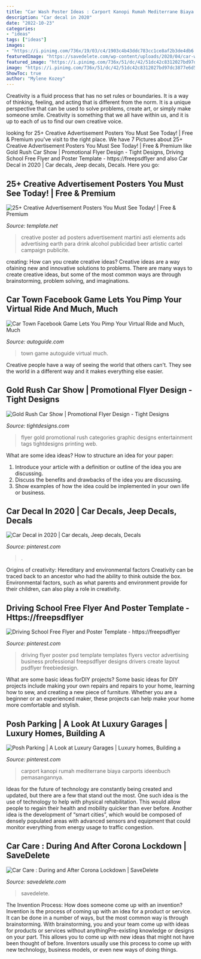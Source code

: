 ```yaml
---
title: "Car Wash Poster Ideas : Carport Kanopi Rumah Mediterrane Biaya Carports Ideenbuch Pemasangannya"
description: "Car decal in 2020"
date: "2022-10-23"
categories:
- "ideas"
tags: ["ideas"]
images:
- "https://i.pinimg.com/736x/19/03/c4/1903c4b43ddc783cc1ce8af2b3de4db6.jpg"
featuredImage: "https://savedelete.com/wp-content/uploads/2020/04/car-wash-staff-wearing-blue-rubber-gloves-using-a-sponge-moistened-with-soap-and-water-to-clean-the_t20_B8VwmO-scaled.jpg"
featured_image: "https://i.pinimg.com/736x/51/dc/42/51dc42c8312027bd97dc3877e6d544ed.jpg"
image: "https://i.pinimg.com/736x/51/dc/42/51dc42c8312027bd97dc3877e6d544ed.jpg"
ShowToc: true
author: "Mylene Kozey"
---
```



Creativity is a fluid process that has no set rules or boundaries. It is a way of thinking, feeling, and acting that is different from the norm. It is a unique perspective that can be used to solve problems, create art, or simply make someone smile. Creativity is something that we all have within us, and it is up to each of us to find our own creative voice.

	

		
looking for 25+ Creative Advertisement Posters You Must See Today! | Free &amp; Premium you've visit to the right place. We have 7 Pictures about 25+ Creative Advertisement Posters You Must See Today! | Free &amp; Premium like Gold Rush Car Show | Promotional Flyer Design - Tight Designs, Driving School Free Flyer and Poster Template - https://freepsdflyer and also Car Decal in 2020 | Car decals, Jeep decals, Decals. Here you go:
		
    
## 25+ Creative Advertisement Posters You Must See Today! | Free &amp; Premium

<img loading=lazy src="https://images.template.net/wp-content/uploads/2016/05/12063423/Martini-Asti-Elements-Earth-Creative-Ad-Poster.jpg" onerror="this.onerror=null;this.src='https://tse4.mm.bing.net/th?id=OIP.piVMIDFQIoKk8PLM44Os7gHaKf&amp;pid=15.1';" alt="25+ Creative Advertisement Posters You Must See Today! | Free &amp; Premium">

_Source: template.net_

>creative poster ad posters advertisement martini asti elements ads advertising earth para drink alcohol publicidad beer artistic cartel campaign publicite. 

	

creating: How can you create creative ideas?
Creative ideas are a way ofaining new and innovative solutions to problems. There are many ways to create creative ideas, but some of the most common ways are through brainstorming, problem solving, and imaginations.

    
## Car Town Facebook Game Lets You Pimp Your Virtual Ride And Much, Much

<img loading=lazy src="https://www.autoguide.com/auto-news/wp-content/uploads/2010/08/facebook-car-town-game.jpg" onerror="this.onerror=null;this.src='https://tse2.mm.bing.net/th?id=OIP.eua_uJIGH_YwIrUW6gi20QHaEn&amp;pid=15.1';" alt="Car Town Facebook Game Lets You Pimp Your Virtual Ride and Much, Much">

_Source: autoguide.com_

>town game autoguide virtual much. 

	

Creative people have a way of seeing the world that others can't. They see the world in a different way and it makes everything else easier.

    
## Gold Rush Car Show | Promotional Flyer Design - Tight Designs

<img loading=lazy src="http://tightdesigns.com/web-graphic-design/wp-content/uploads/2011/04/flyer-22.jpg" onerror="this.onerror=null;this.src='https://tse4.mm.bing.net/th?id=OIP.CSdw3PUlqRh0dM7X2tQfUQHaLH&amp;pid=15.1';" alt="Gold Rush Car Show | Promotional Flyer Design - Tight Designs">

_Source: tightdesigns.com_

>flyer gold promotional rush categories graphic designs entertainment tags tightdesigns printing web. 

	

What are some idea ideas?
How to structure an idea for your paper:
1) Introduce your article with a definition or outline of the idea you are discussing.
2) Discuss the benefits and drawbacks of the idea you are discussing.
3) Show examples of how the idea could be implemented in your own life or business.

    
## Car Decal In 2020 | Car Decals, Jeep Decals, Decals

<img loading=lazy src="https://i.pinimg.com/736x/54/f9/9d/54f99dbdbee57f0c0bec4ba46ffb0d0d.jpg" onerror="this.onerror=null;this.src='https://tse4.mm.bing.net/th?id=OIP.StKMdGqmOQ_0nvicWVw3tgHaJ3&amp;pid=15.1';" alt="Car Decal in 2020 | Car decals, Jeep decals, Decals">

_Source: pinterest.com_

>. 

	

Origins of creativity: Hereditary and environmental factors
Creativity can be traced back to an ancestor who had the ability to think outside the box. Environmental factors, such as what parents and environment provide for their children, can also play a role in creativity.

    
## Driving School Free Flyer And Poster Template - Https://freepsdflyer

<img loading=lazy src="https://i.pinimg.com/736x/19/03/c4/1903c4b43ddc783cc1ce8af2b3de4db6.jpg" onerror="this.onerror=null;this.src='https://tse1.mm.bing.net/th?id=OIP.5UgnOUC_zGEoeygJmyc0bAHaKl&amp;pid=15.1';" alt="Driving School Free Flyer and Poster Template - https://freepsdflyer">

_Source: pinterest.com_

>driving flyer poster psd template templates flyers vector advertising business professional freepsdflyer designs drivers create layout psdflyer freebiedesign. 

	

What are some basic ideas forDIY projects?
Some basic ideas for DIY projects include making your own repairs and repairs to your home, learning how to sew, and creating a new piece of furniture. Whether you are a beginner or an experienced maker, these projects can help make your home more comfortable and stylish.

    
## Posh Parking | A Look At Luxury Garages | Luxury Homes, Building A

<img loading=lazy src="https://i.pinimg.com/736x/51/dc/42/51dc42c8312027bd97dc3877e6d544ed.jpg" onerror="this.onerror=null;this.src='https://tse4.mm.bing.net/th?id=OIP.UexPQ38qIObHaf1dJjM40wHaE8&amp;pid=15.1';" alt="Posh Parking | A Look at Luxury Garages | Luxury homes, Building a">

_Source: pinterest.com_

>carport kanopi rumah mediterrane biaya carports ideenbuch pemasangannya. 

	

Ideas for the future of technology are constantly being created and updated, but there are a few that stand out the most. One such idea is the use of technology to help with physical rehabilitation. This would allow people to regain their health and mobility quicker than ever before. Another idea is the development of “smart cities”, which would be composed of densely populated areas with advanced sensors and equipment that could monitor everything from energy usage to traffic congestion.

    
## Car Care : During And After Corona Lockdown | SaveDelete

<img loading=lazy src="https://savedelete.com/wp-content/uploads/2020/04/car-wash-staff-wearing-blue-rubber-gloves-using-a-sponge-moistened-with-soap-and-water-to-clean-the_t20_B8VwmO-scaled.jpg" onerror="this.onerror=null;this.src='https://tse3.mm.bing.net/th?id=OIP.9k9hdTFIYZ-xawdLbpApqgHaE7&amp;pid=15.1';" alt="Car Care : During and After Corona Lockdown | SaveDelete">

_Source: savedelete.com_

>savedelete. 

	

The Invention Process: How does someone come up with an invention?
Invention is the process of coming up with an idea for a product or service. It can be done in a number of ways, but the most common way is through brainstorming. With brainstorming, you and your team come up with ideas for products or services without anythingPre-existing knowledge or designs on your part. This allows you to come up with new ideas that might not have been thought of before. Inventors usually use this process to come up with new technology, business models, or even new ways of doing things.

